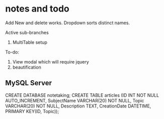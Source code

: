 

#  notes and todo
Add New and delete works.
Dropdown sorts distinct  names.

Active sub-branches
1. MultiTable setup

To-do:
1. View modal which will require jquery
2. beautification

## MySQL Server 
CREATE DATABASE notetaking;
CREATE  TABLE articles (ID INT NOT NULL AUTO_INCREMENT, SubjectName VARCHAR(20) NOT NULL, Topic VARCHAR(20) NOT NULL, Description TEXT, CreationDate DATETIME, PRIMARY KEY(ID, Topic));
